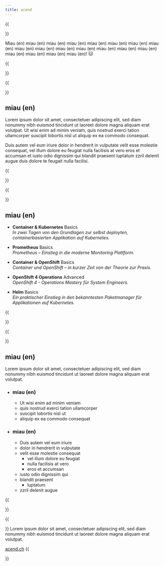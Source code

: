 ```yaml
---
title: acend
---
```


{{<section class="techlab-hero" header="images/header.svg">}}

Miau (en) miau (en) miau (en) miau (en) miau (en) miau (en) miau (en) miau (en) miau (en) miau (en) miau (en) miau (en) miau (en) miau (en) miau (en) miau (en) miau (en) miau (en) miau (en)! 🐱

{{</section>}}


{{<section class="darkblue">}}

## miau (en)

Lorem ipsum dolor sit amet, consectetuer adipiscing elit, sed diam nonummy nibh euismod tincidunt ut laoreet dolore magna aliquam erat volutpat. Ut wisi enim ad minim veniam, quis nostrud exerci tation ullamcorper suscipit lobortis nisl ut aliquip ex ea commodo consequat.

Duis autem vel eum iriure dolor in hendrerit in vulputate velit esse molestie consequat, vel illum dolore eu feugiat nulla facilisis at vero eros et accumsan et iusto odio dignissim qui blandit praesent luptatum zzril delenit augue duis dolore te feugait nulla facilisi.

{{</section>}}


{{<section>}}

## miau (en)

- **Container & Kubernetes** Basics\
  *In zwei Tagen von den Grundlagen zur selbst deployten, containerbasierten Applikation auf Kubernetes.*

- **Prometheus** Basics\
  *Prometheus – Einstieg in die moderne Monitoring Plattform.*

- **Container & OpenShift** Basics\
  *Container und OpenShift – in kurzer Zeit von der Theorie zur Praxis.*

- **OpenShift 4 Operations** Advanced\
  *OpenShift 4 - Operations Mastery für System Engineers.*

- **Helm** Basics\
  *Ein praktischer Einstieg in den bekanntesten Paketmanager für Applikationen auf Kubernetes.*

{{</section>}}


{{<section class="cyan lab-content">}}
## miau (en)
Lorem ipsum dolor sit amet, consectetuer adipiscing elit, sed diam nonummy nibh euismod tincidunt ut laoreet dolore magna aliquam erat volutpat.

-
  ### miau (en)
  - Ut wisi enim ad minim veniam
  - quis nostrud exerci tation ullamcorper
  - suscipit lobortis nisl ut
  - aliquip ex ea commodo consequat

-
  ### miau (en)
  -  Duis autem vel eum iriure
  - dolor in hendrerit in vulputate
  - velit esse molestie consequat
    - vel illum dolore eu feugiat
    - nulla facilisis at vero
    - eros et accumsan
  - iusto odio dignissim qui
  - blandit praesent
    - luptatum
  - zzril delenit augue

{{</section>}}

{{<section>}}
Lorem ipsum dolor sit amet, consectetuer adipiscing elit, sed diam nonummy nibh euismod tincidunt ut laoreet dolore magna aliquam erat volutpat.

<a href="https://acend.ch/" target="_blank" class="button is-primary is-fullwidth mw-400">acend.ch</a>
{{</section>}}